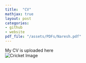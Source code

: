 ```yaml
---
title:  "CV"
mathjax: true
layout: post
categories:
- github
- website
pdf_file: "/assets/PDFs/Naresh.pdf"
---
```


My CV is uploaded here  
![Cricket Image](assets/Image/Percentage.png)